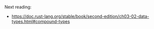 Next reading:

* https://doc.rust-lang.org/stable/book/second-edition/ch03-02-data-types.html#compound-types
